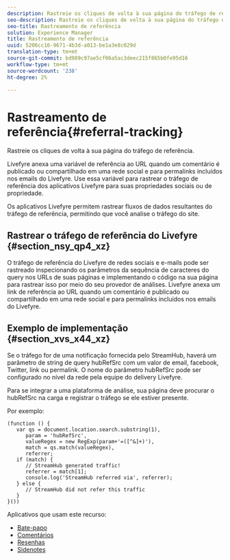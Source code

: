 ```yaml
---
description: Rastreie os cliques de volta à sua página do tráfego de referência.
seo-description: Rastreie os cliques de volta à sua página do tráfego de referência.
seo-title: Rastreamento de referência
solution: Experience Manager
title: Rastreamento de referência
uuid: 5206cc16-9671-4b3d-a013-be1a3e8c029d
translation-type: tm+mt
source-git-commit: bd989c97ae5cf06a5ac3deec215f865b0fe95d16
workflow-type: tm+mt
source-wordcount: '238'
ht-degree: 2%

---
```



# Rastreamento de referência{#referral-tracking}

Rastreie os cliques de volta à sua página do tráfego de referência.

Livefyre anexa uma variável de referência ao URL quando um comentário é publicado ou compartilhado em uma rede social e para permalinks incluídos nos emails do Livefyre. Use essa variável para rastrear o tráfego de referência dos aplicativos Livefyre para suas propriedades sociais ou de propriedade.

Os aplicativos Livefyre permitem rastrear fluxos de dados resultantes do tráfego de referência, permitindo que você analise o tráfego do site.

## Rastrear o tráfego de referência do Livefyre {#section_nsy_qp4_xz}

O tráfego de referência do Livefyre de redes sociais e e-mails pode ser rastreado inspecionando os parâmetros da sequência de caracteres do query nos URLs de suas páginas e implementando o código na sua página para rastrear isso por meio do seu provedor de análises. Livefyre anexa um link de referência ao URL quando um comentário é publicado ou compartilhado em uma rede social e para permalinks incluídos nos emails do Livefyre.

## Exemplo de implementação {#section_xvs_x44_xz}

Se o tráfego for de uma notificação fornecida pelo StreamHub, haverá um parâmetro de string de query hubRefSrc com um valor de email, facebook, Twitter, link ou permalink. O nome do parâmetro hubRefSrc pode ser configurado no nível da rede pela equipe do delivery Livefyre.

Para se integrar a uma plataforma de análise, sua página deve procurar o hubRefSrc na carga e registrar o tráfego se ele estiver presente.

Por exemplo:

```
(function () { 
   var qs = document.location.search.substring(1), 
      param = 'hubRefSrc', 
      valueRegex = new RegExp(param+'=([^&]+)'), 
      match = qs.match(valueRegex), 
      referrer; 
   if (match) { 
      // StreamHub generated traffic! 
      referrer = match[1]; 
      console.log('StreamHub referred via', referrer); 
   } else { 
      // StreamHub did not refer this traffic 
   } 
}())
```

Aplicativos que usam este recurso:

* [Bate-papo](/help/using/c-about-apps/c-chat-app/c-chat-app.md)
* [Comentários](/help/using/c-about-apps/c-comments/c-comments.md)
* [Resenhas](/help/using/c-about-apps/c-reviews-app/c-reviews-app.md)
* [Sidenotes](/help/using/c-about-apps/c-sidenotes-app/c-sidenotes-app.md)